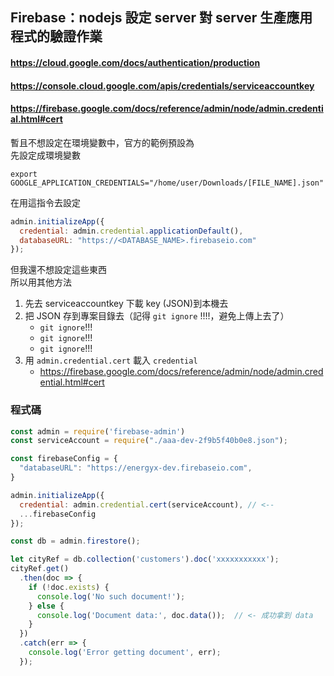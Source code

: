 ## Firebase：nodejs 設定 server 對 server 生產應用程式的驗證作業
#### https://cloud.google.com/docs/authentication/production
#### https://console.cloud.google.com/apis/credentials/serviceaccountkey
#### https://firebase.google.com/docs/reference/admin/node/admin.credential.html#cert

暫且不想設定在環境變數中，官方的範例預設為  
先設定成環境變數
```Shell
export GOOGLE_APPLICATION_CREDENTIALS="/home/user/Downloads/[FILE_NAME].json"
```

在用這指令去設定
```js
admin.initializeApp({
  credential: admin.credential.applicationDefault(),
  databaseURL: "https://<DATABASE_NAME>.firebaseio.com"
});
```

但我還不想設定這些東西  
所以用其他方法

1. 先去 serviceaccountkey 下載 key (JSON)到本機去  
2. 把 JSON 存到專案目錄去（記得 `git ignore` !!!!，避免上傳上去了）
    - `git ignore`!!!
    - `git ignore`!!!
    - `git ignore`!!!
3. 用 `admin.credential.cert` 載入 `credential`
    - https://firebase.google.com/docs/reference/admin/node/admin.credential.html#cert

### 程式碼
```js
const admin = require('firebase-admin')
const serviceAccount = require("./aaa-dev-2f9b5f40b0e8.json");

const firebaseConfig = {
  "databaseURL": "https://energyx-dev.firebaseio.com",
}

admin.initializeApp({
  credential: admin.credential.cert(serviceAccount), // <--
  ...firebaseConfig
});

const db = admin.firestore();

let cityRef = db.collection('customers').doc('xxxxxxxxxxx');
cityRef.get()
  .then(doc => {
    if (!doc.exists) {
      console.log('No such document!');
    } else {
      console.log('Document data:', doc.data());  // <- 成功拿到 data
    }
  })
  .catch(err => {
    console.log('Error getting document', err);
  });
```